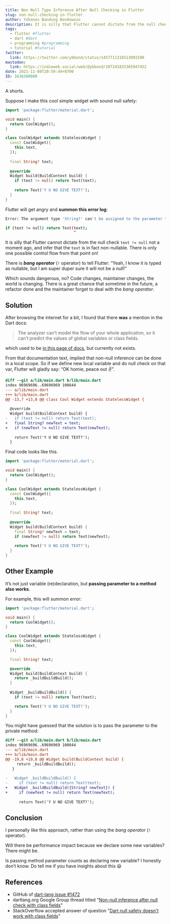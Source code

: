 ```yaml
---
title: Non Null Type Inference After Null Checking in Flutter
slug: non-null-checking-in-flutter
author: Yohanes Bandung Bondowoso
description: It is silly that Flutter cannot dictate from the null check not a moment ago, and infer that a variable is in fact non-nullable. There is only one possible control flow from that point on! Bang operator is risky because there's possibility of neglecting the operator in future refactoring. So I use this approach.
tags:
  - flutter #flutter
  - dart #dart
  - programming #programming
  - tutorial #tutorial
twitter:
  link: https://twitter.com/ybbond/status/1457711316513091590
mastodon:
  link: https://indieweb.social/web/@ybbond/107241833365947452
date: 2021-11-08T20:59:49+0700
ID: 1636380000
---
```


A shorts.

Suppose I make this cool simple widget with sound null safety:

```dart
import 'package:flutter/material.dart';

void main() {
  return CoolWidget();
}

class CoolWidget extends StatelessWidget {
  const CoolWidget({
    this.text,
  });
  
  final String? text;
  
  @override
  Widget build(BuildContext build) {
    if (text != null) return Text(text);
    
    return Text('Y U NO GIVE TEXT?');
  }
}
```

Flutter will get angry and **summon this error log**:

```sh
Error: The argument type 'String?' can't be assigned to the parameter type 'String' because 'String?' is nullable and 'String' isn't.

if (text != null) return Text(text);
                              ^     
```

It is silly that Flutter cannot dictate from the null check `text != null` not a moment ago, and infer that the `text` is in fact non-nullable. There is only one possible control flow from that point on!

There is ***bang operator*** (`!` operator) to tell Flutter: “Yeah, I know it is typed as nullable, but I am super duper sure it will not be a null!”

Which sounds dangerous, no? Code changes, maintainer changes, the world is changing. There is a great chance that sometime in the future, a refactor done and the maintainer forget to deal with the _bang operator_.

## Solution
After browsing the internet for a bit, I found that there **was** a mention in the Dart docs:

 >The analyzer can’t model the flow of your whole application, so it can’t predict the values of global variables or class fields.

which used to be [in this page of docs](https://dart.dev/null-safety), but currently not exists.

From that documentation text, implied that non-null inference can be done in a local scope. So if we define new local variable and do null check on that var, Flutter will gladly say: “OK homie, peace out ✌️”.

```diff
diff --git a/lib/main.dart b/lib/main.dart
index 96969696..69696969 100644
--- a/lib/main.dart
+++ b/lib/main.dart
@@ -13,7 +13,8 @@ class Cool Widget extends StatelessWidget {
      
  @override 
  Widget build(BuildContext build) {
-   if (text != null) return Text(text);
+   final String? newText = text;
+   if (newText != null) return Text(newText);
    
    return Text('Y U NO GIVE TEXT?');
  }
```

Final code looks like this.

```dart
import 'package:flutter/material.dart';

void main() {
  return CoolWidget();
}

class CoolWidget extends StatelessWidget {
  const CoolWidget({
    this.text,
  });
  
  final String? text;
  
  @override
  Widget build(BuildContext build) {
    final String? newText = text;
    if (newText != null) return Text(newText);
    
    return Text('Y U NO GIVE TEXT?');
  }
}
```

## Other Example

It’s not just variable (re)declaration, but **passing parameter to a method also works**.

For example, this will summon error:

```dart
import 'package:flutter/material.dart';

void main() {
  return CoolWidget();
}

class CoolWidget extends StatelessWidget {
  const CoolWidget({
    this.text,
  });

  final String? text;

  @override
  Widget build(BuildContext build) {
    return _buildBuildBuild();
  }
  
  Widget _buildBuildBuild() {
    if (text != null) return Text(text);

    return Text('Y U NO GIVE TEXT?');    
  }
}
```

You might have guessed that the solution is to pass the parameter to the private method:

```diff
diff --git a/lib/main.dart b/lib/main.dart
index 96969696..69696969 100644
--- a/lib/main.dart
+++ b/lib/main.dart
@@ -19,8 +19,8 @@ Widget build(BuildContext build) {
     return _buildBuildBuild();
   }
  
-   Widget _buildBuildBuild() {
-     if (text != null) return Text(text);
+   Widget _buildBuildBuild({String? newText}) {
+     if (newText != null) return Text(newText);
  
      return Text('Y U NO GIVE TEXT?'); 
```

## Conclusion

I personally like this approach, rather than using the _bang operator_ (`!` operator).

Will there be performance impact because we declare some new variables? There might be.

Is passing method parameter counts as declaring new variable? I honestly don’t know. Do tell me if you have insights about this 😃

## References

- GitHub of [dart-lang issue #1472](https://github.com/dart-lang/language/issues/1472)
- dartlang.org Google Group thread titled "[Non-null inference after null check with class fields](https://groups.google.com/a/dartlang.org/g/misc/c/xYKOXNMiFpI)"
- StackOverflow accepted answer of question "[Dart null safety doesn't work with class fields](https://stackoverflow.com/questions/65456958/dart-null-safety-doesnt-work-with-class-fields/65457221#65457221)"
